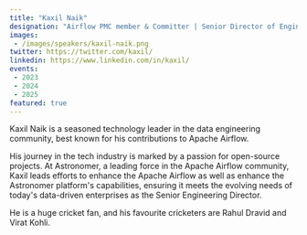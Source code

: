 ```yaml
---
title: "Kaxil Naik"
designation: "Airflow PMC member & Committer | Senior Director of Engineering at Astromomer.io"
images:
 - /images/speakers/kaxil-naik.png
twitter: https://twitter.com/kaxil/
linkedin: https://www.linkedin.com/in/kaxil/
events:
 - 2023
 - 2024
 - 2025
featured: true
---
```


Kaxil Naik is a seasoned technology leader in the data engineering community, best known for his contributions to Apache Airflow.

His journey in the tech industry is marked by a passion for open-source projects. At Astronomer, a leading force in the Apache Airflow community, Kaxil leads efforts to enhance the Apache Airflow as well as enhance the Astronomer platform's capabilities, ensuring it meets the evolving needs of today's data-driven enterprises as the Senior Engineering Director.

He is a huge cricket fan, and his favourite cricketers are Rahul Dravid and Virat Kohli.